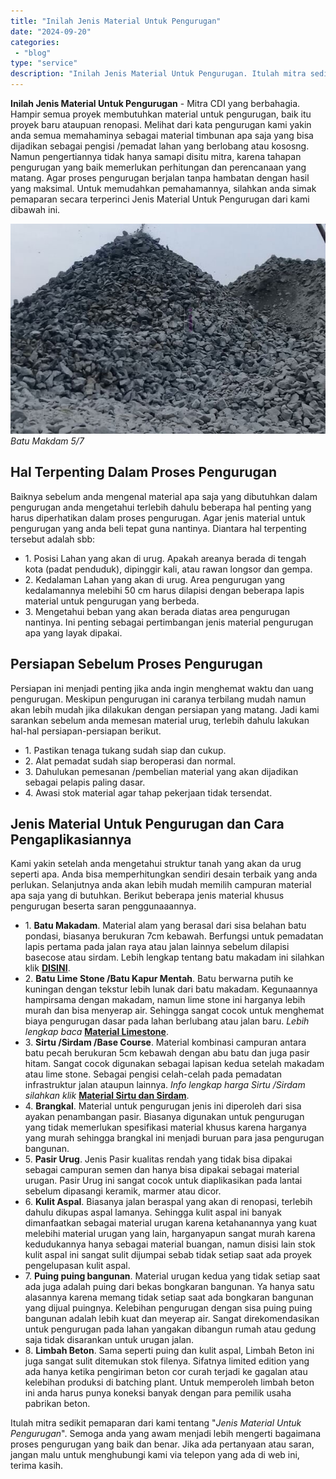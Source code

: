 ```yaml
---
title: "Inilah Jenis Material Untuk Pengurugan"
date: "2024-09-20"
categories:
 - "blog"
type: "service"
description: "Inilah Jenis Material Untuk Pengurugan. Itulah mitra sedikit pemaparan dari kami tentang Jenis Material Untuk Pengurugan. Semoga anda yang awam menjadi l..."
---
```


**Inilah Jenis Material Untuk Pengurugan** - Mitra CDI yang berbahagia. Hampir semua proyek membutuhkan material untuk pengurugan, baik itu proyek baru ataupuan renopasi. Melihat dari kata pengurugan kami yakin anda semua memahaminya sebagai material timbunan apa saja yang bisa dijadikan sebagai pengisi /pemadat lahan yang berlobang atau kososng. Namun pengertiannya tidak hanya samapi disitu mitra, karena tahapan pengurugan yang baik memerlukan perhitungan dan perencanaan yang matang. Agar proses pengurugan berjalan tanpa hambatan dengan hasil yang maksimal. Untuk memudahkan pemahamannya, silahkan anda simak pemaparan secara terperinci Jenis Material Untuk Pengurugan dari kami dibawah ini.

![Batu Makdam 5/7](/images/blog/Makadam-57.jpg)
*Batu Makdam 5/7*

 ## Hal Terpenting Dalam Proses Pengurugan

Baiknya sebelum anda mengenal material apa saja yang dibutuhkan dalam pengurugan anda mengetahui terlebih dahulu beberapa hal penting yang harus diperhatikan dalam proses pengurugan. Agar jenis material untuk pengurugan yang anda beli tepat guna nantinya. Diantara hal terpenting tersebut adalah sbb:

- 1\. Posisi Lahan yang akan di urug. Apakah areanya berada di tengah kota (padat penduduk), dipinggir kali, atau rawan longsor dan gempa.
- 2\. Kedalaman Lahan yang akan di urug. Area pengurugan yang kedalamannya melebihi 50 cm harus dilapisi dengan beberapa lapis material untuk pengurugan yang berbeda.
- 3\. Mengetahui beban yang akan berada diatas area pengurugan nantinya. Ini penting sebagai pertimbangan jenis material pengurugan apa yang layak dipakai.

 ## Persiapan Sebelum Proses Pengurugan

Persiapan ini menjadi penting jika anda ingin menghemat waktu dan uang pengurugan. Meskipun pengurugan ini caranya terbilang mudah namun akan lebih mudah jika dilakukan dengan persiapan yang matang. Jadi kami sarankan sebelum anda memesan material urug, terlebih dahulu lakukan hal-hal persiapan-persiapan berikut.
- 1\. Pastikan tenaga tukang sudah siap dan cukup.
- 2\. Alat pemadat sudah siap beroperasi dan normal.
- 3\. Dahulukan pemesanan /pembelian material yang akan dijadikan sebagai pelapis paling dasar.
- 4\. Awasi stok material agar tahap pekerjaan tidak tersendat.

 ## Jenis Material Untuk Pengurugan dan Cara Pengaplikasiannya

Kami yakin setelah anda mengetahui struktur tanah yang akan da urug seperti apa. Anda bisa memperhitungkan sendiri desain terbaik yang anda perlukan. Selanjutnya anda akan lebih mudah memilih campuran material apa saja yang di butuhkan. Berikut beberapa jenis material khusus pengurugan beserta saran penggunaaannya.
- 1\. **Batu Makadam**. Material alam yang berasal dari sisa belahan batu pondasi, biasanya berukuran 7cm kebawah. Berfungsi untuk pemadatan lapis pertama pada jalan raya atau jalan lainnya sebelum dilapisi basecose atau sirdam. Lebih lengkap tentang batu makadam ini silahkan klik [**DISINI**](/product/batu-makadam).
- 2\. **Batu Lime Stone /Batu Kapur Mentah**. Batu berwarna putih ke kuningan dengan tekstur lebih lunak dari batu makadam. Kegunaannya hampirsama dengan makadam, namun lime stone ini harganya lebih murah dan bisa menyerap air. Sehingga sangat cocok untuk menghemat biaya pengurugan dasar pada lahan berlubang atau jalan baru. _Lebih lengkap baca_ [**Material Limestone**](/product/jual-batu-limestone-kapur).
- 3\. **Sirtu /Sirdam /Base Course**. Material kombinasi campuran antara batu pecah berukuran 5cm kebawah dengan abu batu dan juga pasir hitam. Sangat cocok digunakan sebagai lapisan kedua setelah makadam atau lime stone. Sebagai pengisi celah-celah pada pemadatan infrastruktur jalan ataupun lainnya. _Info lengkap harga Sirtu /Sirdam silahkan klik_ [**Material Sirtu dan Sirdam**](/product/sirtu-dan-sirdam).
- 4\. **Brangkal**. Material untuk pengurugan jenis ini diperoleh dari sisa ayakan penambangan pasir. Biasanya digunakan untuk pengurugan yang tidak memerlukan spesifikasi material khusus karena harganya yang murah sehingga brangkal ini menjadi buruan para jasa pengurugan bangunan.
- 5\. **Pasir Urug**. Jenis Pasir kualitas rendah yang tidak bisa dipakai sebagai campuran semen dan hanya bisa dipakai sebagai material urugan. Pasir Urug ini sangat cocok untuk diaplikasikan pada lantai sebelum dipasangi keramik, marmer atau dicor.
- 6\. **Kulit Aspal**. Biasanya jalan beraspal yang akan di renopasi, terlebih dahulu dikupas aspal lamanya. Sehingga kulit aspal ini banyak dimanfaatkan sebagai material urugan karena ketahanannya yang kuat melebihi material urugan yang lain, harganyapun sangat murah karena kedudukannya hanya sebagai material buangan, namun disisi lain stok kulit aspal ini sangat sulit dijumpai sebab tidak setiap saat ada proyek pengelupasan kulit aspal.
- 7\. **Puing puing bangunan**. Material urugan kedua yang tidak setiap saat ada juga adalah puing dari bekas bongkaran bangunan. Ya hanya satu alasannya karena memang tidak setiap saat ada bongkaran bangunan yang dijual puingnya. Kelebihan pengurugan dengan sisa puing puing bangunan adalah lebih kuat dan meyerap air. Sangat direkomendasikan untuk pengurugan pada lahan yangakan dibangun rumah atau gedung saja tidak disarankan untuk urugan jalan.
- 8\. **Limbah Beton**. Sama seperti puing dan kulit aspal, Limbah Beton ini juga sangat sulit ditemukan stok filenya. Sifatnya limited edition yang ada hanya ketika pengiriman beton cor curah terjadi ke gagalan atau kelebihan produksi di batching plant. Untuk memperoleh limbah beton ini anda harus punya koneksi banyak dengan para pemilik usaha pabrikan beton.

Itulah mitra sedikit pemaparan dari kami tentang "_Jenis Material Untuk Pengurugan_". Semoga anda yang awam menjadi lebih mengerti bagaimana proses pengurugan yang baik dan benar. Jika ada pertanyaan atau saran, jangan malu untuk menghubungi kami via telepon yang ada di web ini, terima kasih.


